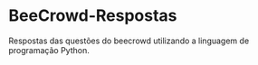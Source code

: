 # BeeCrowd-Respostas
Respostas das questões do beecrowd utilizando a linguagem de programação Python.

